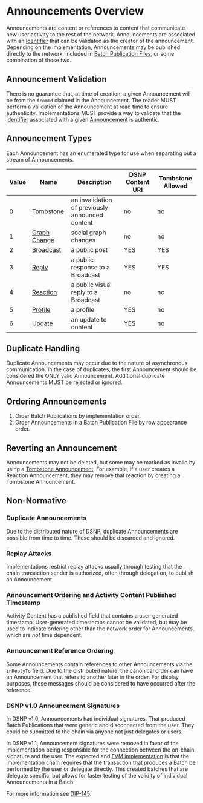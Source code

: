 # Announcements Overview

Announcements are content or references to content that communicate new user activity to the rest of the network.
Announcements are associated with an [Identifier](Identifiers.md) that can be validated as the creator of the announcement.
Depending on the implementation, Announcements may be published directly to the network, included in [Batch Publication Files](BatchPublications.md), or some combination of those two.

## Announcement Validation

There is no guarantee that, at time of creation, a given Announcement will be from the `fromId` claimed in the Announcement.
The reader MUST perform a validation of the Announcement at read time to ensure authenticity.
Implementations MUST provide a way to validate that the [identifier](Identifiers.md) associated with a given [Announcement](Announcements.md) is authentic.

## Announcement Types

Each Announcement has an enumerated type for use when separating out a stream of Announcements.

| Value | Name | Description | DSNP Content URI | Tombstone Allowed |
|------ | ---- | ----------- | --------------------- | ----------------- |
| 0 | [Tombstone](Types/Tombstone.md) | an invalidation of previously announced content | no | no |
| 1 | [Graph Change](Types/GraphChange.md) | social graph changes | no | no |
| 2 | [Broadcast](Types/Broadcast.md) | a public post | YES | YES |
| 3 | [Reply](Types/Reply.md) | a public response to a Broadcast | YES | YES |
| 4 | [Reaction](Types/Reaction.md) | a public visual reply to a Broadcast | no | no |
| 5 | [Profile](Types/Profile.md) | a profile | YES | no |
| 6 | [Update](Types/Update.md) | an update to content| YES | no |

## Duplicate Handling

Duplicate Announcements may occur due to the nature of asynchronous communication.
In the case of duplicates, the first Announcement should be considered the ONLY valid Announcement.
Additional duplicate Announcements MUST be rejected or ignored.

## Ordering Announcements

1. Order Batch Publications by implementation order.
2. Order Announcements in a Batch Publication File by row appearance order.

## Reverting an Announcement

Announcements may not be deleted, but some may be marked as invalid by using a [Tombstone Announcement](Types/Tombstone.md).
For example, if a user creates a Reaction Announcement, they may remove that reaction by creating a Tombstone Announcement.

## Non-Normative

### Duplicate Announcements

Due to the distributed nature of DSNP, duplicate Announcements are possible from time to time.
These should be discarded and ignored.

### Replay Attacks

Implementations restrict replay attacks usually through testing that the chain transaction sender is authorized, often through delegation, to publish an Announcement.

### Announcement Ordering and Activity Content Published Timestamp

Activity Content has a published field that contains a user-generated timestamp.
User-generated timestamps cannot be validated,
but may be used to indicate ordering other than the network order for Announcements, which are *not* time dependent.

### Announcement Reference Ordering

Some Announcements contain references to other Announcements via the `inReplyTo` field.
Due to the distributed nature, the canonical order can have an Announcement that refers to another later in the order.
For display purposes, these messages should be considered to have occurred after the reference.

### DSNP v1.0 Announcement Signatures

In DSNP v1.0, Announcements had individual signatures.
That produced Batch Publications that were generic and disconnected from the user.
They could be submitted to the chain via anyone not just delegates or users.

In DSNP v1.1, Announcement signatures were removed in favor of the implementation being responsible for the connection between the on-chain signature and the user.
The expected and [EVM implementation](../Ethereum/Validation.md) is that the implementation chain requires that the transaction that produces a Batch be performed by the user or delegate directly.
This created batches that are delegate specific, but allows for faster testing of the validity of individual Announcements in a Batch.

For more information see [DIP-145](https://github.com/LibertyDSNP/spec/issues/145).

